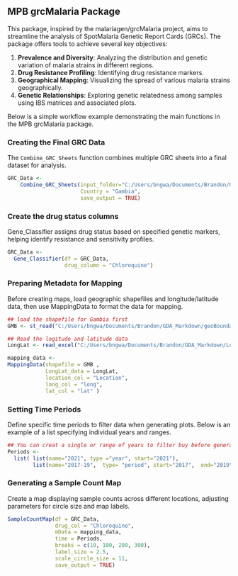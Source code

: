 
## MPB grcMalaria Package

This package, inspired by the malariagen/grcMalaria project, aims to
streamline the analysis of SpotMalaria Genetic Report Cards (GRCs). The
package offers tools to achieve several key objectives:

1.  **Prevalence and Diversity**: Analyzing the distribution and genetic
    variation of malaria strains in different regions.
2.  **Drug Resistance Profiling**: Identifying drug resistance markers.
3.  **Geographical Mapping**: Visualizing the spread of various malaria
    strains geographically.
4.  **Genetic Relationships**: Exploring genetic relatedness among
    samples using IBS matrices and associated plots.

Below is a simple workflow example demonstrating the main functions in
the MPB grcMalaria package.

### Creating the Final GRC Data

The `Combine_GRC_Sheets` function combines multiple GRC sheets into a
final dataset for analysis.

``` r
GRC_Data <-
    Combine_GRC_Sheets(input_folder="C:/Users/bngwa/Documents/Brandon/GDA_Markdown/All_GRC_Reads_Gambia",
                       Country = "Gambia", 
                       save_output = TRUE)
```

### Create the drug status columns

Gene_Classifier assigns drug status based on specified genetic markers,
helping identify resistance and sensitivity profiles.

``` r
GRC_Data <-
  Gene_Classifier(df = GRC_Data, 
                  drug_column = "Chloroquine")
```

### Preparing Metadata for Mapping

Before creating maps, load geographic shapefiles and longitude/latitude
data, then use MappingData to format the data for mapping.

``` r
## load the shapefile for Gambia first
GMB <- st_read("C:/Users/bngwa/Documents/Brandon/GDA_Markdown/geoBoundaries-GMB-ADM3-all/geoBoundaries-GMB-ADM3-all/geoBoundaries-GMB-ADM3_simplified.shp")

## Read the logitude and latitude data
LongLat <- read_excel("C:/Users/bngwa/Documents/Brandon/GDA_Markdown/LongLat_data.xlsx")

mapping_data <- 
MappingData(shapefile = GMB ,
            LongLat_data = LongLat,
            location_col = "Location",
            long_col = "long",
            lat_col = "lat" )
```

### Setting Time Periods

Define specific time periods to filter data when generating plots. Below
is an example of a list specifying individual years and ranges.

``` r
## You can creat a single or range of years to filter buy before generating the plots
Periods <-
  list( list(name="2021", type ="year", start="2021"),
        list(name="2017-19",  type= "period", start="2017",  end="2019"))
```

### Generating a Sample Count Map

Create a map displaying sample counts across different locations,
adjusting parameters for circle size and map labels.

``` r
SampleCountMap(df = GRC_Data, 
               drug_col = "Chloroquine",
               mData = mapping_data,
               time = Periods,
               breaks = c(10, 100, 200, 300),
               label_size = 2.5, 
               scale_circle_size = 11,
               save_output = TRUE)
```
